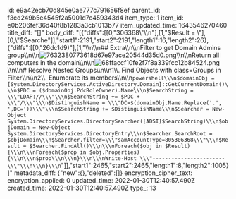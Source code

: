 id: e9a42ecb70d845e0ae777c791656f8ef
parent_id: f3cd249b5e4545f2a5001d7c459343d4
item_type: 1
item_id: e0b206fef36d40f8b1283a3cb1013b77
item_updated_time: 1643546270460
title_diff: "[]"
body_diff: "[{\"diffs\":[[0,\"306368\\\"\\\n\"],[1,\"$Result = \"],[0,\"$Searche\"]],\"start1\":2191,\"start2\":2191,\"length1\":16,\"length2\":26},{\"diffs\":[[0,\"26dc1d9)\"],[1,\"\\\n\\\n## Extra\\\n\\\nFilter to get Domain Admins group\\\n\\\n![7632380773618d67e97ace20544d35d0.png](:/f1a81132ddde4fcbbc8dce32bdecad65)\\\n\\\nReturn all computers in the domain\\\n\\\n![68ffaccf10fe2f7f8a339fcc12b84524.png](:/b0fc0ab5574f4a928cc6b309934229ab)\\\n\\\n# Resolve Nested Groups\\\n\\\n1\\\\. Find Objects with class=Groups in Filter\\\n\\\n2\\\\. Enumerate its members\\\n\\\n```powershell\\\n$domainObj = [System.DirectoryServices.ActiveDirectory.Domain]::GetCurrentDomain()\\\n$PDC = ($domainObj.PdcRoleOwner).Name\\\n$SearchString = \\\"LDAP://\\\"\\\n$SearchString += $PDC + \\\"/\\\"\\\n$DistinguishName = \\\"DC=$(domainObj.Name.Replace('.', ',DC='))\\\"\\\n$SearchString += $DistinguishName\\\n$Searcher = New-Object System.DirectoryServices.DirectorySearcher([ADSI]$SearchString)\\\n$objDomain = New-Object System.DirectoryServices.DirectoryEntry\\\n$Searcher.SearchRoot = $objDomain\\\n$Searcher.filter=\\\"samAccountType=805306368\\\"\\\n$Result = $Searcher.FindAll()\\\n\\\nForeach($obj in $Result){\\\n\\\nForeach($prop in $obj.Properties){\\\n\\\n$prop\\\n\\\n}\\\n\\\nWrite-Host \\\"-----------------------\\\"\\\n\\\n}\\\n```\"]],\"start1\":2465,\"start2\":2465,\"length1\":8,\"length2\":1005}]"
metadata_diff: {"new":{},"deleted":[]}
encryption_cipher_text: 
encryption_applied: 0
updated_time: 2022-01-30T12:40:57.490Z
created_time: 2022-01-30T12:40:57.490Z
type_: 13